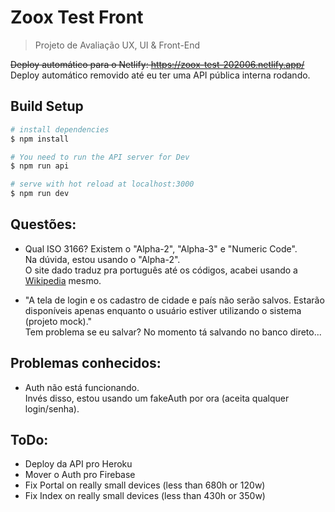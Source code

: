 # Zoox Test Front
> Projeto de Avaliação UX, UI & Front-End

~~Deploy automático para o Netlify: https://zoox-test-202006.netlify.app/~~  
Deploy automático removido até eu ter uma API pública interna rodando.




## Build Setup

```bash
# install dependencies
$ npm install

# You need to run the API server for Dev
$ npm run api

# serve with hot reload at localhost:3000
$ npm run dev

```

## Questões:
- Qual ISO 3166? Existem o "Alpha-2", "Alpha-3" e "Numeric Code".  
Na dúvida, estou usando o "Alpha-2".  
O site dado traduz pra português até os códigos, acabei usando a [Wikipedia](https://en.wikipedia.org/wiki/List_of_ISO_3166_country_codes) mesmo.

- "A tela de login e os cadastro de cidade e país não serão salvos. Estarão disponíveis apenas enquanto o usuário estiver utilizando o sistema (projeto mock)."  
Tem problema se eu salvar? No momento tá salvando no banco direto...


## Problemas conhecidos:
- Auth não está funcionando.  
Invés disso, estou usando um fakeAuth por ora (aceita qualquer login/senha).


## ToDo:
- Deploy da API pro Heroku
- Mover o Auth pro Firebase
- Fix Portal on really small devices (less than 680h or 120w)
- Fix Index on really small devices (less than 430h or 350w)
